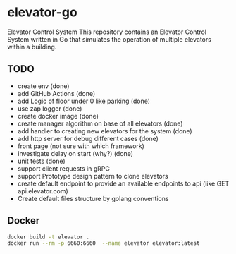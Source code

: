 # elevator-go
Elevator Control System
This repository contains an Elevator Control System written in Go that simulates the operation of multiple elevators within a building.


## TODO
* create env (done)
* add GitHub Actions (done)
* add Logic of floor under 0 like parking (done)
* use zap logger (done)
* create docker image (done)
* create manager algorithm on base of all elevators (done)
* add handler to creating new elevators for the system (done)
* add http server for debug different cases (done)
* front page (not sure  with which framework)
* investigate delay on start (why?) (done)
* unit tests (done) 
* support client requests in gRPC
* support Prototype design pattern to clone elevators
* create default endpoint to provide an available endpoints to api (like GET api.elevator.com)
* Create default files structure by golang conventions
  


## Docker
```bash
docker build -t elevator . 
docker run --rm -p 6660:6660  --name elevator elevator:latest 
```

